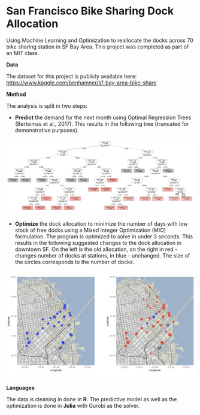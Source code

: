 # San Francisco Bike Sharing Dock Allocation

Using Machine Learning and Optimization to reallocate the docks across 70 bike sharing station in SF Bay Area. This project was completed as part of an MIT class.

**Data**

The dataset for this project is publicly available here: https://www.kaggle.com/benhamner/sf-bay-area-bike-share

**Method**

The analysis is split in two steps:
- **Predict** the demand for the next month using Optimal Regression Trees (Bertsimas et al., 2017). This results in the following tree (truncated for demonstrative purposes). 

![](Images/tree.png)

- **Optimize** the dock allocation to minimize the number of days with low stock of free docks using a Mixed Integer Optimization (MIO) formulation. The program is optimized to solve in under 3 seconds. This results in the following suggested changes to the dock allocation in downtown SF. On the left is the old allocation, on the right in red - changes number of docks at stations, in blue - unchanged. The size of the circles corresponds to the number of docks. 

![](Images/maps_downtown.png)


**Languages**

The data is cleaning in done in **R**. The predictive model as well as the optimization is done in **Julia** with Gurobi as the solver.
